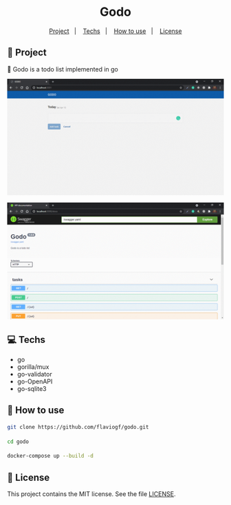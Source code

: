 <h1 align="center">
  Godo
</h1>

<p align="center">
  <a href="#rocket-project">Project</a>&nbsp;&nbsp;&nbsp;|&nbsp;&nbsp;&nbsp;
  <a href="#computer-techs">Techs</a>&nbsp;&nbsp;&nbsp;|&nbsp;&nbsp;&nbsp;
  <a href="#thinking-how-to-use">How to use</a>&nbsp;&nbsp;&nbsp;|&nbsp;&nbsp;&nbsp;
  <a href="#memo-license">License</a>
</p>

## :rocket: Project

:blue_book: Godo is a todo list implemented in go

![web](/.github/web.gif)

![api](/.github/api.gif)

## :computer: Techs

- go
- gorilla/mux
- go-validator
- go-OpenAPI
- go-sqlite3

## :thinking: How to use

````sh
git clone https://github.com/flaviogf/godo.git

cd godo

docker-compose up --build -d
````

## :memo: License

This project contains the MIT license. See the file [LICENSE](LICENSE).
